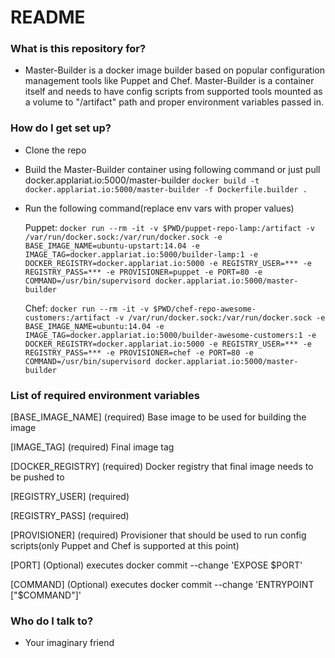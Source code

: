 # README #

### What is this repository for? ###

* Master-Builder is a docker image builder based on popular configuration management tools like Puppet and Chef. Master-Builder is a container
itself and needs to have config scripts from supported tools mounted as a volume to "/artifact" path and proper environment variables passed in.

### How do I get set up? ###

* Clone the repo
* Build the Master-Builder container using following command or just pull docker.applariat.io:5000/master-builder
 `docker build -t docker.applariat.io:5000/master-builder -f Dockerfile.builder .`
* Run the following command(replace env vars with proper values)

  Puppet:
 `docker run --rm -it -v $PWD/puppet-repo-lamp:/artifact -v /var/run/docker.sock:/var/run/docker.sock -e BASE_IMAGE_NAME=ubuntu-upstart:14.04 -e IMAGE_TAG=docker.applariat.io:5000/builder-lamp:1 -e DOCKER_REGISTRY=docker.applariat.io:5000 -e REGISTRY_USER=*** -e REGISTRY_PASS=*** -e PROVISIONER=puppet -e PORT=80 -e COMMAND=/usr/bin/supervisord docker.applariat.io:5000/master-builder`
 
  Chef:
 `docker run --rm -it -v $PWD/chef-repo-awesome-customers:/artifact -v /var/run/docker.sock:/var/run/docker.sock -e BASE_IMAGE_NAME=ubuntu:14.04 -e IMAGE_TAG=docker.applariat.io:5000/builder-awesome-customers:1 -e DOCKER_REGISTRY=docker.applariat.io:5000 -e REGISTRY_USER=*** -e REGISTRY_PASS=*** -e PROVISIONER=chef -e PORT=80 -e COMMAND=/usr/bin/supervisord docker.applariat.io:5000/master-builder`
 
### List of required environment variables ###

[BASE_IMAGE_NAME] (required) Base image to be used for building the image

[IMAGE_TAG] (required) Final image tag

[DOCKER_REGISTRY] (required) Docker registry that final image needs to be pushed to

[REGISTRY_USER] (required)

[REGISTRY_PASS] (required)

[PROVISIONER] (required) Provisioner that should be used to run config scripts(only Puppet and Chef is supported at this point)

[PORT] (Optional) executes docker commit --change 'EXPOSE $PORT'

[COMMAND] (Optional) executes docker commit --change 'ENTRYPOINT ["$COMMAND"]'

### Who do I talk to? ###

* Your imaginary friend